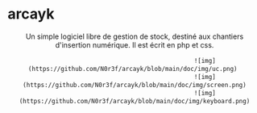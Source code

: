 # arcayk
<div style="text-align:center;">
 Un simple logiciel libre de gestion de stock, destiné aux chantiers d'insertion numérique. Il est écrit en php et css.

                                           ![img](https://github.com/N0r3f/arcayk/blob/main/doc/img/uc.png) 
                                           ![img](https://github.com/N0r3f/arcayk/blob/main/doc/img/screen.png)
                                           ![img](https://github.com/N0r3f/arcayk/blob/main/doc/img/keyboard.png)

</div>
